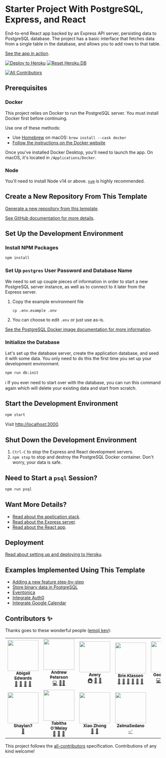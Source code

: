# Starter Project With PostgreSQL, Express, and React

End-to-end React app backed by an Express API server, persisting data to
PostgreSQL database. The project has a basic interface that fetches data from a
single table in the database, and allows you to add rows to that table.

[See the app in action][live].

[![Deploy to Heroku][deploy-badge]][deploy-workflow]
[![Reset Heroku DB][reset-badge]][reset-workflow]

<!-- ALL-CONTRIBUTORS-BADGE:START - Do not remove or modify this section -->
[![All Contributors](https://img.shields.io/badge/all_contributors-11-orange.svg?style=flat-square)](#contributors-)
<!-- ALL-CONTRIBUTORS-BADGE:END -->

## Prerequisites

### Docker

This project relies on Docker to run the PostgreSQL server. You must install
Docker first before continuing.

Use one of these methods:

- Use [Homebrew][] on macOS: `brew install --cask docker`
- [Follow the instructions on the Docker website][docker-www]

Once you've installed Docker Desktop, you'll need to launch the app. On macOS,
it's located in `/Applications/Docker`.

### Node

You'll need to install Node v14 or above. [`nvm`][nvm] is highly recommended.

## Create a New Repository From This Template

[Generate a new repository from this template](https://github.com/gsong/express-react-project-starter/generate).

[See GitHub documentation for more details](https://docs.github.com/en/repositories/creating-and-managing-repositories/creating-a-repository-from-a-template).

## Set Up the Development Environment

### Install NPM Packages

```sh
npm install
```

### Set Up `postgres` User Password and Database Name

We need to set up couple pieces of information in order to start a new
PostgreSQL server instance, as well as to connect to it later from the Express
server.

1. Copy the example environment file

   ```sh
   cp .env.example .env
   ```

2. You can choose to edit `.env` or just use as-is.

[See the PostgreSQL Docker image documentation for more
information][dh-postgres].

### Initialize the Database

Let's set up the database server, create the application database, and seed it
with some data. You only need to do this the first time you set up your
development environment.

```sh
npm run db:init
```

ℹ️ If you ever need to start over with the database, you can run this command
again which will delete your existing data and start from scratch.

## Start the Development Environment

```sh
npm start
```

Visit <http://localhost:3000>.

## Shut Down the Development Environment

1. `Ctrl-C` to stop the Express and React development servers.
1. `npm stop` to stop and destroy the PostgreSQL Docker container. Don't worry,
   your data is safe.

## Need to Start a `psql` Session?

```sh
npm run psql
```

## Want More Details?

- [Read about the application stack](docs/application-stack.md).
- [Read about the Express server](server/README.md).
- [Read about the React app](app/README.md).

## Deployment

[Read about setting up and deploying to Heroku](docs/deployment.md).

## Examples Implemented Using This Template

- [Adding a new feature step-by-step](https://github.com/gsong/express-react-project-starter/pull/29)
- [Store binary data in PostgreSQL](https://github.com/gsong/express-react-project-starter/pull/36)
- [Eventonica](https://github.com/gsong/express-react-project-starter/pull/25)
- [Integrate Auth0](https://github.com/gsong/express-react-project-starter/pull/44)
- [Integrate Google Calendar](https://github.com/gsong/express-react-project-starter/pull/3)

[deploy-badge]: https://github.com/gsong/express-react-project-starter/actions/workflows/deploy.yaml/badge.svg
[deploy-workflow]: https://github.com/gsong/express-react-project-starter/actions/workflows/deploy.yaml
[dh-postgres]: https://hub.docker.com/_/postgres
[docker-www]: https://docs.docker.com/get-docker/
[homebrew]: https://brew.sh
[live]: https://tt-express-react-example.herokuapp.com
[nvm]: https://github.com/nvm-sh/nvm
[reset-badge]: https://github.com/gsong/express-react-project-starter/actions/workflows/reset-db.yml/badge.svg
[reset-workflow]: https://github.com/gsong/express-react-project-starter/actions/workflows/reset-db.yml

## Contributors ✨

Thanks goes to these wonderful people ([emoji key](https://allcontributors.org/docs/en/emoji-key)):

<!-- ALL-CONTRIBUTORS-LIST:START - Do not remove or modify this section -->
<!-- prettier-ignore-start -->
<!-- markdownlint-disable -->
<table>
  <tr>
    <td align="center"><a href="https://github.com/aedward8"><img src="https://avatars.githubusercontent.com/u/63216164?v=4?s=100" width="100px;" alt=""/><br /><sub><b>Abigail Edwards</b></sub></a><br /><a href="https://github.com/gsong/express-react-project-example/issues?q=author%3Aaedward8" title="Bug reports">🐛</a> <a href="#ideas-aedward8" title="Ideas, Planning, & Feedback">🤔</a> <a href="#question-aedward8" title="Answering Questions">💬</a> <a href="#userTesting-aedward8" title="User Testing">📓</a></td>
    <td align="center"><a href="http://blog.ndpsoftware.com/"><img src="https://avatars.githubusercontent.com/u/54177?v=4?s=100" width="100px;" alt=""/><br /><sub><b>Andrew Peterson</b></sub></a><br /><a href="https://github.com/gsong/express-react-project-example/commits?author=ndp" title="Code">💻</a> <a href="#mentoring-ndp" title="Mentoring">🧑‍🏫</a></td>
    <td align="center"><a href="https://github.com/carbonsoda"><img src="https://avatars.githubusercontent.com/u/22334165?v=4?s=100" width="100px;" alt=""/><br /><sub><b>Avery</b></sub></a><br /><a href="#infra-carbonsoda" title="Infrastructure (Hosting, Build-Tools, etc)">🚇</a> <a href="https://github.com/gsong/express-react-project-example/pulls?q=is%3Apr+reviewed-by%3Acarbonsoda" title="Reviewed Pull Requests">👀</a> <a href="#userTesting-carbonsoda" title="User Testing">📓</a></td>
    <td align="center"><a href="https://github.com/sunnybrie"><img src="https://avatars.githubusercontent.com/u/76143251?v=4?s=100" width="100px;" alt=""/><br /><sub><b>Brie Klassen</b></sub></a><br /><a href="https://github.com/gsong/express-react-project-example/issues?q=author%3Asunnybrie" title="Bug reports">🐛</a> <a href="https://github.com/gsong/express-react-project-example/commits?author=sunnybrie" title="Documentation">📖</a> <a href="#ideas-sunnybrie" title="Ideas, Planning, & Feedback">🤔</a> <a href="#question-sunnybrie" title="Answering Questions">💬</a> <a href="https://github.com/gsong/express-react-project-example/pulls?q=is%3Apr+reviewed-by%3Asunnybrie" title="Reviewed Pull Requests">👀</a> <a href="#userTesting-sunnybrie" title="User Testing">📓</a></td>
    <td align="center"><a href="https://github.com/gsong"><img src="https://avatars.githubusercontent.com/u/607420?v=4?s=100" width="100px;" alt=""/><br /><sub><b>George Song</b></sub></a><br /><a href="https://github.com/gsong/express-react-project-example/commits?author=gsong" title="Code">💻</a> <a href="https://github.com/gsong/express-react-project-example/commits?author=gsong" title="Documentation">📖</a> <a href="#infra-gsong" title="Infrastructure (Hosting, Build-Tools, etc)">🚇</a> <a href="#maintenance-gsong" title="Maintenance">🚧</a></td>
    <td align="center"><a href="https://github.com/jenhuynh"><img src="https://avatars.githubusercontent.com/u/15962197?v=4?s=100" width="100px;" alt=""/><br /><sub><b>Jen Huynh</b></sub></a><br /><a href="https://github.com/gsong/express-react-project-example/issues?q=author%3Ajenhuynh" title="Bug reports">🐛</a> <a href="#userTesting-jenhuynh" title="User Testing">📓</a></td>
    <td align="center"><a href="https://github.com/m3ia"><img src="https://avatars.githubusercontent.com/u/38749469?v=4?s=100" width="100px;" alt=""/><br /><sub><b>Meia</b></sub></a><br /><a href="https://github.com/gsong/express-react-project-example/commits?author=m3ia" title="Documentation">📖</a></td>
  </tr>
  <tr>
    <td align="center"><a href="https://github.com/Shaylan7"><img src="https://avatars.githubusercontent.com/u/80442267?v=4?s=100" width="100px;" alt=""/><br /><sub><b>Shaylan7</b></sub></a><br /><a href="https://github.com/gsong/express-react-project-example/issues?q=author%3AShaylan7" title="Bug reports">🐛</a></td>
    <td align="center"><a href="https://www.tabbykatz.com/"><img src="https://avatars.githubusercontent.com/u/55110763?v=4?s=100" width="100px;" alt=""/><br /><sub><b>Tabitha O'Melay</b></sub></a><br /><a href="https://github.com/gsong/express-react-project-example/issues?q=author%3Atabbykatz" title="Bug reports">🐛</a> <a href="#question-tabbykatz" title="Answering Questions">💬</a> <a href="https://github.com/gsong/express-react-project-example/pulls?q=is%3Apr+reviewed-by%3Atabbykatz" title="Reviewed Pull Requests">👀</a></td>
    <td align="center"><a href="https://github.com/xiaozhong21"><img src="https://avatars.githubusercontent.com/u/11522217?v=4?s=100" width="100px;" alt=""/><br /><sub><b>Xiao Zhong</b></sub></a><br /><a href="#question-xiaozhong21" title="Answering Questions">💬</a> <a href="#userTesting-xiaozhong21" title="User Testing">📓</a></td>
    <td align="center"><a href="https://github.com/ZelmaSedano"><img src="https://avatars.githubusercontent.com/u/55029831?v=4?s=100" width="100px;" alt=""/><br /><sub><b>ZelmaSedano</b></sub></a><br /><a href="#tutorial-ZelmaSedano" title="Tutorials">✅</a></td>
  </tr>
</table>

<!-- markdownlint-restore -->
<!-- prettier-ignore-end -->

<!-- ALL-CONTRIBUTORS-LIST:END -->

This project follows the [all-contributors](https://github.com/all-contributors/all-contributors) specification. Contributions of any kind welcome!
